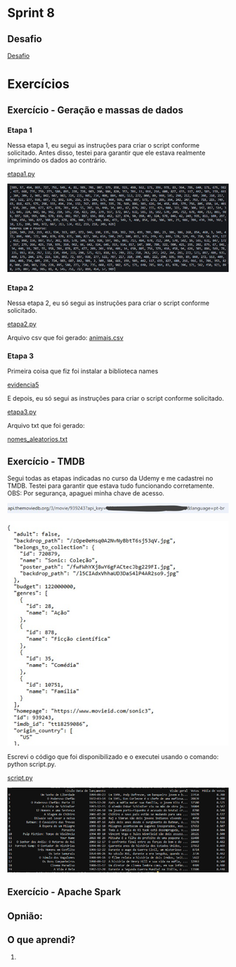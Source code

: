 # Sprint 8
## Desafio

[Desafio](./Desafios/)

# Exercícios 
## Exercício - Geração e massas de dados
### Etapa 1
Nessa etapa 1, eu segui as instruções para criar o script conforme solicitado. Antes disso, testei para garantir que ele estava realmente imprimindo os dados ao contrário.

[etapa1.py](./Exercicios/Geração_e_massas_de_dados/etapa1.py)

![evidencia4](./Evidencias/Evidencias_exercicios/evidencia4.png)

### Etapa 2
Nessa etapa 2, eu só segui as instruções para criar o script conforme solicitado.

[etapa2.py](./Exercicios/Geração_e_massas_de_dados/etapa2.py)

Arquivo csv que foi gerado:
[animais.csv](./Exercicios/Geração_e_massas_de_dados/animais.csv)

### Etapa 3

Primeira coisa que fiz foi instalar a biblioteca names 

[evidencia5](./Evidencias/Evidencias_exercicios/evidencia5.png)

E depois, eu só segui as instruções para criar o script conforme solicitado.

[etapa3.py](./Exercicios/Geração_e_massas_de_dados/etapa3.py)

Arquivo txt que foi gerado:

[nomes_aleatorios.txt](./Exercicios/Geração_e_massas_de_dados/nomes_aleatorios.txt)

##
## Exercício - TMDB

Segui todas as etapas indicadas no curso da Udemy e me cadastrei no TMDB. Testei para garantir que estava tudo funcionando corretamente.
OBS: Por segurança, apaguei minha chave de acesso.

![evidencia1](./Evidencias/Evidencias_exercicios/evidencia1.jpeg)

![evidencia11](./Evidencias/Evidencias_exercicios/evidencia2.jpeg)

Escrevi o código que foi disponibilizado e o executei usando o comando:
python script.py.

[script.py](./Exercicios/TMDB/script.py)

![evidencia12](./Evidencias/Evidencias_exercicios/evidencia3.png)

##
## Exercício - Apache Spark 





























## Opnião:

## O que aprendi?
1. 
